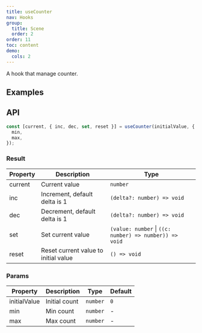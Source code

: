 ```yaml
---
title: useCounter
nav: Hooks
group:
  title: Scene
  order: 2
order: 11
toc: content
demo:
  cols: 2
---
```


A hook that manage counter.

## Examples

<code src="./demo/demo1.tsx"></code>

## API

```typescript
const [current, { inc, dec, set, reset }] = useCounter(initialValue, {
  min,
  max,
});
```

### Result

| Property | Description | Type |
| --- | --- | --- |
| current | Current value | `number` |
| inc | Increment, default delta is 1 | `(delta?: number) => void` |
| dec | Decrement, default delta is 1 | `(delta?: number) => void` |
| set | Set current value | `(value: number` \| `((c: number) => number)) => void` |
| reset | Reset current value to initial value | `() => void` |

### Params

| Property     | Description   | Type     | Default |
| ------------ | ------------- | -------- | ------- |
| initialValue | Initial count | `number` | `0`     |
| min          | Min count     | `number` | -       |
| max          | Max count     | `number` | -       |
